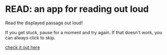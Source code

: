 # READ: an app for reading out loud

Read the displayed passage out loud!

If you get stuck, pause for a moment and try again. If that doesn't work, you can always click to skip.

[check it out here](johnmanong.com/projects/read/)
